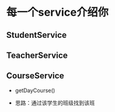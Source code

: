 # 每一个service介绍你

## StudentService

## TeacherService

## CourseService

- getDayCourse()

- 思路：通过该学生的班级找到该班
